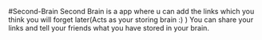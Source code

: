 #Second-Brain
Second Brain is a app where u can add the links which you think you will forget later(Acts as your storing brain :) )
You can share your links and tell your friends what you have stored in your brain.

